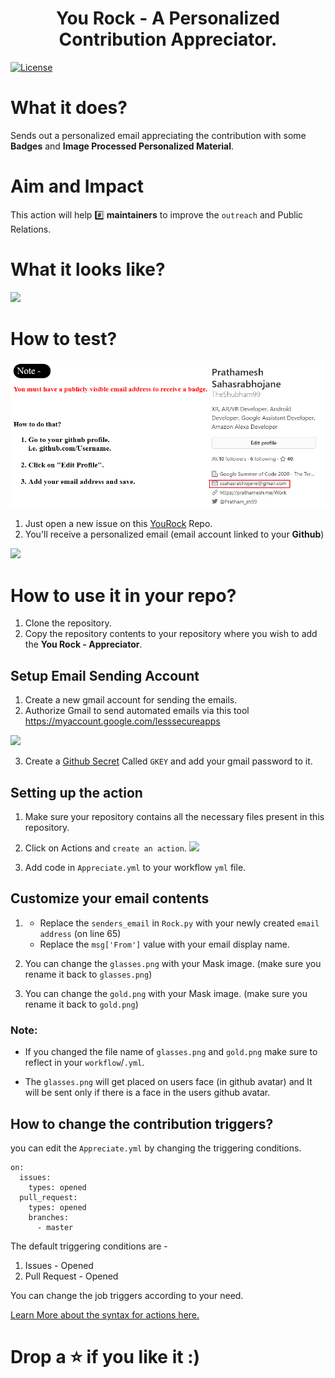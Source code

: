 <h1 align="center">You Rock - A Personalized Contribution Appreciator.</h1>

[![License](https://img.shields.io/badge/license-MIT-brightgreen.svg)](https://opensource.org/licenses/MIT)

# What it does?

Sends out a personalized email appreciating the contribution with some **Badges** and **Image Processed Personalized Material**.

# Aim and Impact

This action will help :hash: **maintainers** to improve the `outreach` and Public Relations.

# What it looks like?

![](https://trello-attachments.s3.amazonaws.com/5f4c8eb8cd675c6f5dd4dc70/597x289/d295b59b0983b6853abffb00fc634440/YouRockEmail.gif)

# How to test?

<center><img src="Note.png" width="900"></img></center>

1. Just open a new issue on this [YouRock](https://github.com/TheShubham99/YouRock) Repo.
2. You'll receive a personalized email (email account linked to your **Github**)

![](./.github/YouRockDemo.gif)

# How to use it in your repo?

1. Clone the repository.
2. Copy the repository contents to your repository where you wish to add the **You Rock - Appreciator**.

## Setup Email Sending Account

1. Create a new gmail account for sending the emails.
2. Authorize Gmail to send automated emails via this tool https://myaccount.google.com/lesssecureapps

![](https://docs.bitnami.com/images/img/apps/common/google-security.png)

3. Create a [Github Secret](https://docs.github.com/en/actions/configuring-and-managing-workflows/creating-and-storing-encrypted-secrets) Called `GKEY` and add your gmail password to it.

## Setting up the action

1. Make sure your repository contains all the necessary files present in this repository.
2. Click on Actions and `create an action`.
   ![](https://docs.github.com/assets/images/help/repository/actions-tab.png)

3. Add code in `Appreciate.yml` to your workflow `yml` file.

## Customize your email contents

1. - Replace the `senders_email` in `Rock.py` with your newly created `email address` (on line 65)
   - Replace the `msg['From']` value with your email display name.

2. You can change the `glasses.png` with your Mask image. (make sure you rename it back to `glasses.png`)
3. You can change the `gold.png` with your Mask image. (make sure you rename it back to `gold.png`)

### Note:

- If you changed the file name of `glasses.png` and `gold.png` make sure to reflect in your `workflow`/`.yml`.

- The `glasses.png` will get placed on users face (in github avatar) and It will be sent only if there is a face in the users github avatar.

## How to change the contribution triggers?

you can edit the `Appreciate.yml` by changing the triggering conditions.

```
on:
  issues:
    types: opened
  pull_request:
    types: opened
    branches:
      - master
```

The default triggering conditions are -

1.  Issues - Opened
2.  Pull Request - Opened

You can change the job triggers according to your need.

[Learn More about the syntax for actions here.](https://docs.github.com/en/actions/reference/workflow-syntax-for-github-actions)

# Drop a ⭐ if you like it :)
